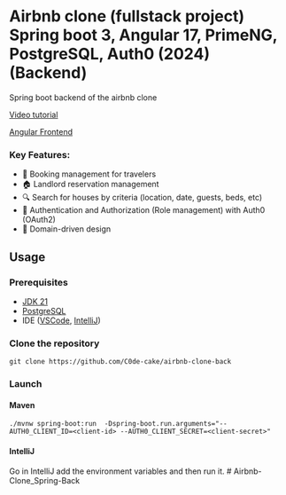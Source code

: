 # Airbnb clone (fullstack project) Spring boot 3, Angular 17, PrimeNG, PostgreSQL, Auth0 (2024) (Backend)

Spring boot backend of the airbnb clone

[Video tutorial](https://youtu.be/XriUV06Hkow)

[Angular Frontend](https://github.com/C0de-cake/airbnb-clone-frontend)

### Key Features:
- 📅 Booking management for travelers
- 🏠 Landlord reservation management
- 🔍 Search for houses by criteria (location, date, guests, beds, etc)
- 🔐 Authentication and Authorization (Role management) with Auth0 (OAuth2)
- 🏢 Domain-driven design

## Usage
### Prerequisites
- [JDK 21](https://adoptium.net/temurin/releases/)
- [PostgreSQL](https://www.postgresql.org/download/)
- IDE ([VSCode](https://code.visualstudio.com/download), [IntelliJ](https://www.jetbrains.com/idea/download/))

### Clone the repository
``git clone https://github.com/C0de-cake/airbnb-clone-back``

### Launch
#### Maven
``./mvnw spring-boot:run  -Dspring-boot.run.arguments="--AUTH0_CLIENT_ID=<client-id> --AUTH0_CLIENT_SECRET=<client-secret>"``

#### IntelliJ
Go in IntelliJ add the environment variables and then run it.
#   A i r b n b - C l o n e _ S p r i n g - B a c k  
 